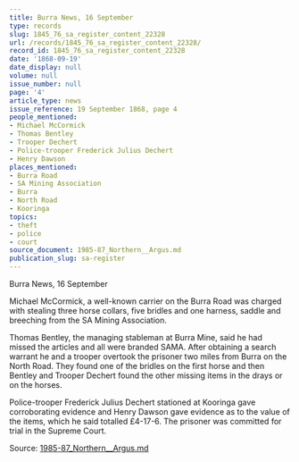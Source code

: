 ```yaml
---
title: Burra News, 16 September
type: records
slug: 1845_76_sa_register_content_22328
url: /records/1845_76_sa_register_content_22328/
record_id: 1845_76_sa_register_content_22328
date: '1868-09-19'
date_display: null
volume: null
issue_number: null
page: '4'
article_type: news
issue_reference: 19 September 1868, page 4
people_mentioned:
- Michael McCormick
- Thomas Bentley
- Trooper Dechert
- Police-trooper Frederick Julius Dechert
- Henry Dawson
places_mentioned:
- Burra Road
- SA Mining Association
- Burra
- North Road
- Kooringa
topics:
- theft
- police
- court
source_document: 1985-87_Northern__Argus.md
publication_slug: sa-register
---
```


Burra News, 16 September

Michael McCormick, a well-known carrier on the Burra Road was charged with stealing three horse collars, five bridles and one harness, saddle and breeching from the SA Mining Association.

Thomas Bentley, the managing stableman at Burra Mine, said he had missed the articles and all were branded SAMA.  After obtaining a search warrant he and a trooper overtook the prisoner two miles from Burra on the North Road.  They found one of the bridles on the first horse and then Bentley and Trooper Dechert found the other missing items in the drays or on the horses.

Police-trooper Frederick Julius Dechert stationed at Kooringa gave corroborating evidence and Henry Dawson gave evidence as to the value of the items, which he said totalled £4-17-6.  The prisoner was committed for trial in the Supreme Court.

Source: [1985-87_Northern__Argus.md](/downloads/markdown/1985-87_Northern__Argus.md)
